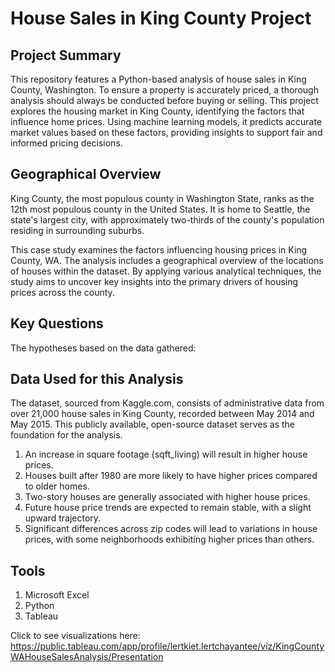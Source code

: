 # House Sales in King County Project

## Project Summary
This repository features a Python-based analysis of house sales in King County, Washington. To ensure a property is accurately priced, a thorough analysis should always be conducted before buying or selling. This project explores the housing market in King County, identifying the factors that influence home prices. 
Using machine learning models, it predicts accurate market values based on these factors, providing insights to support fair and informed pricing decisions.

## Geographical Overview
King County, the most populous county in Washington State, ranks as the 12th most populous county in the United States. It is home to Seattle, the state's largest city, with approximately two-thirds of the county's population residing in surrounding suburbs.

This case study examines the factors influencing housing prices in King County, WA. The analysis includes a geographical overview of the locations of houses within the dataset. By applying various analytical techniques, the study aims to uncover key insights into the primary drivers of housing prices across the county.

## Key Questions
The hypotheses based on the data gathered:

## Data Used for this Analysis
The dataset, sourced from Kaggle.com, consists of administrative data from over 21,000 house sales in King County, recorded between May 2014 and May 2015. This publicly available, open-source dataset serves as the foundation for the analysis.

1. An increase in square footage (sqft_living) will result in higher house prices.
2. Houses built after 1980 are more likely to have higher prices compared to older homes.
3. Two-story houses are generally associated with higher house prices.
4. Future house price trends are expected to remain stable, with a slight upward trajectory.
5. Significant differences across zip codes will lead to variations in house prices, with some neighborhoods exhibiting higher prices than others.

## Tools
1. Microsoft Excel
2. Python
3. Tableau

Click to see visualizations here: https://public.tableau.com/app/profile/lertkiet.lertchayantee/viz/KingCountyWAHouseSalesAnalysis/Presentation
